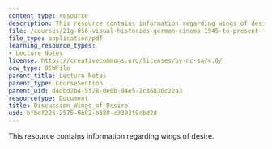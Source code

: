 ```yaml
---
content_type: resource
description: This resource contains information regarding wings of desire.
file: /courses/21g-056-visual-histories-german-cinema-1945-to-present-fall-2003/bfbdf22525759b82b380c3393f9cbd2d_MIT21G_056F03_wings_of.pdf
file_type: application/pdf
learning_resource_types:
- Lecture Notes
license: https://creativecommons.org/licenses/by-nc-sa/4.0/
ocw_type: OCWFile
parent_title: Lecture Notes
parent_type: CourseSection
parent_uid: d4dbd2b4-5f28-0e0b-04e5-2c36830c22a3
resourcetype: Document
title: Discussion_Wings_of_Desire
uid: bfbdf225-2575-9b82-b380-c3393f9cbd2d
---
```

This resource contains information regarding wings of desire.
